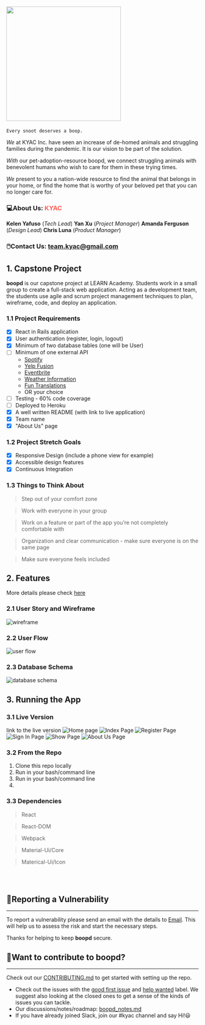 # <img width="300" src="./img/logo.jpg"/>

```
Every snoot deserves a boop.
```
*We* at KYAC Inc. have seen an increase of de-homed animals and struggling families during the pandemic. It is our vision to be part of the solution. 

*With* our pet-adoption-resource boopd, we connect struggling animals with benevolent humans who wish to care for them in these trying times. 

*We* present to you a nation-wide resource to find the animal that belongs in your home, or find the home that is worthy of your beloved pet that you can no longer care for.

### :computer:About Us: <span style="color:#fe5f55">KYAC</span>

**Kelen Yafuso** (*Tech Lead*)  **Yan Xu** (*Project Manager*)  **Amanda Ferguson** (*Design Lead*)  **Chris Luna** (*Product Manager*)

### :computer_mouse:Contact Us: team.kyac@gmail.com

## 1. Capstone Project 
**boopd** is our capstone project at LEARN Academy. Students work in a small group to create a full-stack web application. Acting as a development team, the students use agile and scrum project management techniques to plan, wireframe, code, and deploy an application.

### 1.1 Project Requirements
- [x] React in Rails application
- [x] User authentication (register, login, logout)
- [x] Minimum of two database tables (one will be User)
- [ ] Minimum of one external API
  - [ Spotify ](https://developer.spotify.com/documentation/web-api/)
  - [ Yelp Fusion ](https://www.yelp.com/fusion)
  - [ Eventbrite ](https://www.eventbrite.com/platform/api)
  - [ Weather Information ](https://weatherstack.com/documentation)
  - [ Fun Translations ](https://funtranslations.com/api/)
  - OR your choice
- [ ] Testing - 60% code coverage
- [ ] Deployed to Heroku
- [x] A well written README (with link to live application)
- [x] Team name
- [x] "About Us" page

### 1.2 Project Stretch Goals
- [x] Responsive Design (include a phone view for example)
- [x] Accessible design features
- [x] Continuous Integration

### 1.3 Things to Think About
> Step out of your comfort zone

> Work with everyone in your group

> Work on a feature or part of the app you’re not completely comfortable with

> Organization and clear communication - make sure everyone is on the same page

> Make sure everyone feels included

## 2. Features
More details please check [here](https://spark.adobe.com/page/uDyY6hGN9zU6O/) 
### 2.1 User Story and Wireframe

![wireframe](./img/wireframe.png)

### 2.2 User Flow

![user flow](./img/flow.png)

### 2.3 Database Schema

![database schema](./img/db.png)

## 3. Running the App
### 3.1 Live Version
link to the live version
![Home page](./img/home.jpg)
![Index Page]()
![Register Page]()
![Sign In Page]()
![Show Page]()
![About Us Page]()

### 3.2 From the Repo
1. Clone this repo locally
2. Run in your bash/command line
3. Run  in your bash/command line
4. 

### 3.3 Dependencies
> React

> React-DOM

> Webpack

> Material-Ui/Core

> Materical-Ui/Icon

<br/>
<br/>

## :thought_balloon:Reporting a Vulnerability

---

To report a vulnerability please send an email with the details to [Email](team.kyac@gmail.com). This will help us to assess the risk and start the necessary steps.

Thanks for helping to keep **boopd** secure.

## :thought_balloon:Want to contribute to boopd?

---

Check out our [CONTRIBUTING.md]() to get started with setting up the repo.
- Check out the issues with the [good first issue]() and [help wanted]() label. We suggest also looking at the closed ones to get a sense of the kinds of issues you can tackle.
- Our discussions/notes/roadmap: [boopd_notes.md]()
- If you have already joined Slack, join our #kyac channel and say Hi!:smiley: